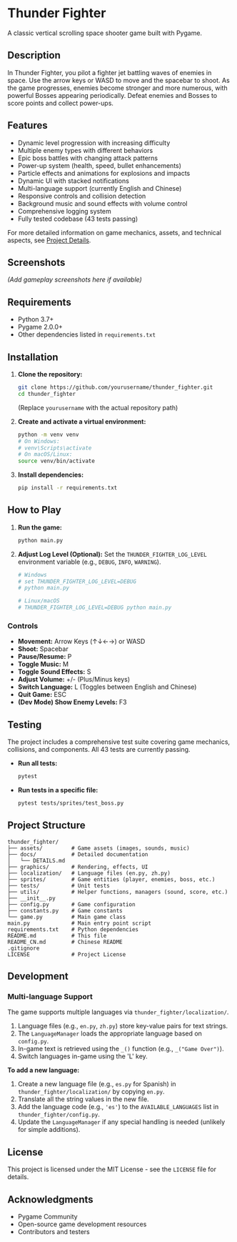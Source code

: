 # Thunder Fighter

A classic vertical scrolling space shooter game built with Pygame.

## Description

In Thunder Fighter, you pilot a fighter jet battling waves of enemies in space. Use the arrow keys or WASD to move and the spacebar to shoot. As the game progresses, enemies become stronger and more numerous, with powerful Bosses appearing periodically. Defeat enemies and Bosses to score points and collect power-ups.

## Features

- Dynamic level progression with increasing difficulty
- Multiple enemy types with different behaviors
- Epic boss battles with changing attack patterns
- Power-up system (health, speed, bullet enhancements)
- Particle effects and animations for explosions and impacts
- Dynamic UI with stacked notifications
- Multi-language support (currently English and Chinese)
- Responsive controls and collision detection
- Background music and sound effects with volume control
- Comprehensive logging system
- Fully tested codebase (43 tests passing)

For more detailed information on game mechanics, assets, and technical aspects, see [Project Details](docs/DETAILS.md).

## Screenshots

_(Add gameplay screenshots here if available)_ 
<!-- ![Gameplay Screenshot](screenshots/gameplay.png) -->

## Requirements

- Python 3.7+
- Pygame 2.0.0+
- Other dependencies listed in `requirements.txt`

## Installation

1.  **Clone the repository:**
    ```bash
    git clone https://github.com/yourusername/thunder_fighter.git
    cd thunder_fighter
    ```
    (Replace `yourusername` with the actual repository path)

2.  **Create and activate a virtual environment:**
    ```bash
    python -m venv venv
    # On Windows:
    # venv\Scripts\activate
    # On macOS/Linux:
    source venv/bin/activate
    ```

3.  **Install dependencies:**
    ```bash
    pip install -r requirements.txt
    ```

## How to Play

1.  **Run the game:**
    ```bash
    python main.py
    ```

2.  **Adjust Log Level (Optional):**
    Set the `THUNDER_FIGHTER_LOG_LEVEL` environment variable (e.g., `DEBUG`, `INFO`, `WARNING`).
    ```bash
    # Windows
    # set THUNDER_FIGHTER_LOG_LEVEL=DEBUG
    # python main.py
    
    # Linux/macOS
    # THUNDER_FIGHTER_LOG_LEVEL=DEBUG python main.py
    ```

### Controls

-   **Movement:** Arrow Keys (↑↓←→) or WASD
-   **Shoot:** Spacebar
-   **Pause/Resume:** P
-   **Toggle Music:** M
-   **Toggle Sound Effects:** S
-   **Adjust Volume:** +/- (Plus/Minus keys)
-   **Switch Language:** L (Toggles between English and Chinese)
-   **Quit Game:** ESC
-   **(Dev Mode) Show Enemy Levels:** F3

## Testing

The project includes a comprehensive test suite covering game mechanics, collisions, and components. All 43 tests are currently passing.

-   **Run all tests:**
    ```bash
    pytest
    ```

-   **Run tests in a specific file:**
    ```bash
    pytest tests/sprites/test_boss.py
    ```

## Project Structure

```
thunder_fighter/
├── assets/         # Game assets (images, sounds, music)
├── docs/           # Detailed documentation
│   └── DETAILS.md
├── graphics/       # Rendering, effects, UI
├── localization/   # Language files (en.py, zh.py)
├── sprites/        # Game entities (player, enemies, boss, etc.)
├── tests/          # Unit tests
├── utils/          # Helper functions, managers (sound, score, etc.)
├── __init__.py
├── config.py       # Game configuration
├── constants.py    # Game constants
└── game.py         # Main game class
main.py             # Main entry point script
requirements.txt    # Python dependencies
README.md           # This file
README_CN.md        # Chinese README
.gitignore
LICENSE             # Project License
```

## Development

### Multi-language Support

The game supports multiple languages via `thunder_fighter/localization/`. 

1.  Language files (e.g., `en.py`, `zh.py`) store key-value pairs for text strings.
2.  The `LanguageManager` loads the appropriate language based on `config.py`.
3.  In-game text is retrieved using the `_()` function (e.g., `_("Game Over")`).
4.  Switch languages in-game using the 'L' key.

**To add a new language:**

1.  Create a new language file (e.g., `es.py` for Spanish) in `thunder_fighter/localization/` by copying `en.py`.
2.  Translate all the string values in the new file.
3.  Add the language code (e.g., `'es'`) to the `AVAILABLE_LANGUAGES` list in `thunder_fighter/config.py`.
4.  Update the `LanguageManager` if any special handling is needed (unlikely for simple additions).

## License

This project is licensed under the MIT License - see the `LICENSE` file for details.

## Acknowledgments

-   Pygame Community
-   Open-source game development resources
-   Contributors and testers 